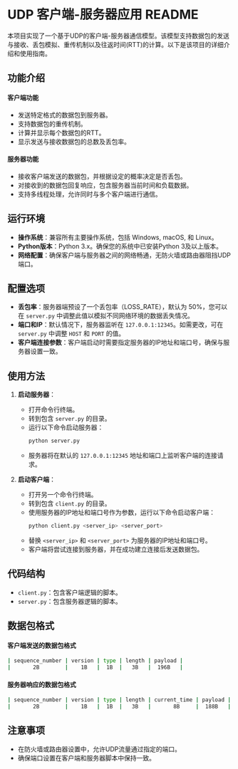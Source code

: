 # UDP 客户端-服务器应用 README

本项目实现了一个基于UDP的客户端-服务器通信模型。该模型支持数据包的发送与接收、丢包模拟、重传机制以及往返时间(RTT)的计算。以下是该项目的详细介绍和使用指南。

## 功能介绍

#### 客户端功能

- 发送特定格式的数据包到服务器。
- 支持数据包的重传机制。
- 计算并显示每个数据包的RTT。
- 显示发送与接收数据包的总数及丢包率。

#### 服务器功能

- 接收客户端发送的数据包，并根据设定的概率决定是否丢包。
- 对接收到的数据包回复响应，包含服务器当前时间和负载数据。
- 支持多线程处理，允许同时与多个客户端进行通信。

## 运行环境

- **操作系统**：兼容所有主要操作系统，包括 Windows, macOS, 和 Linux。
- **Python版本**：Python 3.x。确保您的系统中已安装Python 3及以上版本。
- **网络配置**：确保客户端与服务器之间的网络畅通，无防火墙或路由器阻挡UDP端口。

## 配置选项

- **丢包率**：服务器端预设了一个丢包率（LOSS_RATE），默认为 50%，您可以在 `server.py` 中调整此值以模拟不同网络环境的数据丢失情况。
- **端口和IP**：默认情况下，服务器监听在 `127.0.0.1:12345`。如需更改，可在 `server.py` 中调整 `HOST` 和 `PORT` 的值。
- **客户端连接参数**：客户端启动时需要指定服务器的IP地址和端口号，确保与服务器设置一致。

## 使用方法

1. **启动服务器**：
   - 打开命令行终端。
   - 转到包含 `server.py` 的目录。
   - 运行以下命令启动服务器：
     ```bash
     python server.py
     ```
   - 服务器将在默认的 `127.0.0.1:12345` 地址和端口上监听客户端的连接请求。

2. **启动客户端**：
   - 打开另一个命令行终端。
   - 转到包含 `client.py` 的目录。
   - 使用服务器的IP地址和端口号作为参数，运行以下命令启动客户端：
     ```bash
     python client.py <server_ip> <server_port>
     ```
   - 替换 `<server_ip>` 和 `<server_port>` 为服务器的IP地址和端口号。
   - 客户端将尝试连接到服务器，并在成功建立连接后发送数据包。

## 代码结构

- `client.py`：包含客户端逻辑的脚本。
- `server.py`：包含服务器逻辑的脚本。

## 数据包格式

#### 客户端发送的数据包格式

```bash
| sequence_number | version | type | length | payload |
|       2B        |    1B   |  1B  |   3B   |  196B   |
```

#### 服务器响应的数据包格式

```bash
| sequence_number | version | type | length | current_time | payload |
|       2B        |    1B   |  1B  |   3B   |       8B     |  188B   |
```

## 注意事项

- 在防火墙或路由器设置中，允许UDP流量通过指定的端口。
- 确保端口设置在客户端和服务器脚本中保持一致。



